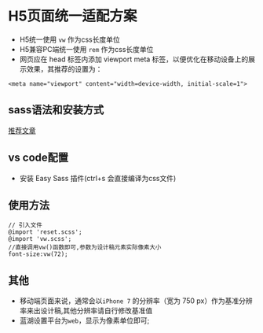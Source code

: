 # H5页面统一适配方案

- H5统一使用 `vw` 作为css长度单位
- H5兼容PC端统一使用 `rem` 作为css长度单位
- 网页应在 head 标签内添加 viewport meta 标签，以便优化在移动设备上的展示效果，其推荐的设置为：
~~~
<meta name="viewport" content="width=device-width, initial-scale=1">
~~~

## sass语法和安装方式
[推荐文章](https://laixiazheteng.com/article/page/id/ljjyDx1elX48)

## vs code配置
- 安装 Easy Sass 插件(ctrl+s 会直接编译为css文件)

## 使用方法
~~~
// 引入文件
@import 'reset.scss';
@import 'vw.scss';
//直接调用vw()函数即可,参数为设计稿元素实际像素大小
font-size:vw(72);
~~~

## 其他
- 移动端页面来说，通常会以`iPhone 7` 的分辨率（宽为 750 px）作为基准分辨率来出设计稿,其他分辨率请自行修改基准值
- 蓝湖设置平台为`web`，显示为像素单位即可;